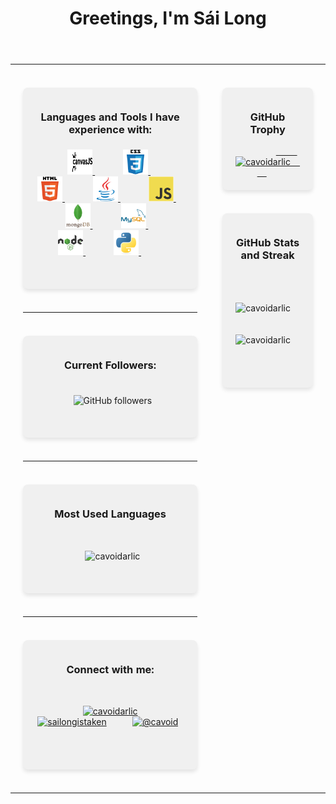 <h1 align="center">Greetings, I'm Sái Long</h1>

<!-- Table for two-column layout -->
<table align="center" style="width: 100%; max-width: 900px; border-collapse: collapse; margin-top: 20px;">
  <tr>
    <td style="vertical-align: top; padding: 20px;">
      <!-- Languages and Tools I have experience with -->
      <div style="background-color: #f0f0f0; border-radius: 8px; padding: 20px; box-shadow: 0 4px 6px rgba(0,0,0,0.1);">
        <h3 align="center" style="margin-top: 0; margin-bottom: 0;">Languages and Tools I have experience with:</h3>
        <p align="center" style="margin-top: 5px;">
          <a href="https://canvasjs.com" target="_blank" rel="noreferrer"> <img src="https://raw.githubusercontent.com/Hardik0307/Hardik0307/master/assets/canvasjs-charts.svg" alt="canvasjs" width="40" height="40"/> </a> 
          <a href="https://www.w3schools.com/css/" target="_blank" rel="noreferrer"> <img src="https://raw.githubusercontent.com/devicons/devicon/master/icons/css3/css3-original-wordmark.svg" alt="css3" width="40" height="40"/> </a> 
          <a href="https://www.w3.org/html/" target="_blank" rel="noreferrer"> <img src="https://raw.githubusercontent.com/devicons/devicon/master/icons/html5/html5-original-wordmark.svg" alt="html5" width="40" height="40"/> </a> 
          <a href="https://www.java.com" target="_blank" rel="noreferrer"> <img src="https://raw.githubusercontent.com/devicons/devicon/master/icons/java/java-original.svg" alt="java" width="40" height="40"/> </a> 
          <a href="https://developer.mozilla.org/en-US/docs/Web/JavaScript" target="_blank" rel="noreferrer"> <img src="https://raw.githubusercontent.com/devicons/devicon/master/icons/javascript/javascript-original.svg" alt="javascript" width="40" height="40"/> </a> 
          <a href="https://www.mongodb.com/" target="_blank" rel="noreferrer"> <img src="https://raw.githubusercontent.com/devicons/devicon/master/icons/mongodb/mongodb-original-wordmark.svg" alt="mongodb" width="40" height="40"/> </a> 
          <a href="https://www.mysql.com/" target="_blank" rel="noreferrer"> <img src="https://raw.githubusercontent.com/devicons/devicon/master/icons/mysql/mysql-original-wordmark.svg" alt="mysql" width="40" height="40"/> </a> 
          <a href="https://nodejs.org" target="_blank" rel="noreferrer"> <img src="https://raw.githubusercontent.com/devicons/devicon/master/icons/nodejs/nodejs-original-wordmark.svg" alt="nodejs" width="40" height="40"/> </a> 
          <a href="https://www.python.org" target="_blank" rel="noreferrer"> <img src="https://raw.githubusercontent.com/devicons/devicon/master/icons/python/python-original.svg" alt="python" width="40" height="40"/> </a> 
        </p>
      </div>
      <!-- Horizontal Divider -->
      <hr style="border: 0; height: 1px; background-image: linear-gradient(to right, rgba(0, 0, 0, 0), rgba(0, 0, 0, 0.75), rgba(0, 0, 0, 0)); margin: 20px 0;">
      <!-- Current Followers -->
      <div style="background-color: #f0f0f0; border-radius: 8px; padding: 20px; box-shadow: 0 4px 6px rgba(0,0,0,0.1);">
        <h3 align="center" style="margin-top: 0;">Current Followers:</h3>
        <p align="center" style="margin-top: 5px;">
          <img src="https://img.shields.io/github/followers/cavoidarlic?label=Followers&style=for-the-badge&color=0e75b6&logo=github" alt="GitHub followers"/>
        </p>
      </div>
      <!-- Horizontal Divider -->
      <hr style="border: 0; height: 1px; background-image: linear-gradient(to right, rgba(0, 0, 0, 0), rgba(0, 0, 0, 0.75), rgba(0, 0, 0, 0)); margin: 20px 0;">
      <!-- Most Used Languages -->
      <div style="background-color: #f0f0f0; border-radius: 8px; padding: 20px; box-shadow: 0 4px 6px rgba(0,0,0,0.1);">
        <h3 align="center" style="margin-top: 0;">Most Used Languages</h3>
        <p align="center" style="margin-top: 15px;">
          <img src="https://github-readme-stats.vercel.app/api/top-langs?username=cavoidarlic&show_icons=true&locale=en&layout=compact" alt="cavoidarlic" />
        </p>
      </div>
      <!-- Horizontal Divider -->
      <hr style="border: 0; height: 1px; background-image: linear-gradient(to right, rgba(0, 0, 0, 0), rgba(0, 0, 0, 0.75), rgba(0, 0, 0, 0)); margin: 20px 0;">
      <!-- Connect with me -->
      <div style="background-color: #f0f0f0; border-radius: 8px; padding: 20px; box-shadow: 0 4px 6px rgba(0,0,0,0.1);">
        <h3 align="center" style="margin-top: 0;">Connect with me:</h3>
        <p align="center" style="margin-top: 15px;">
          <a href="https://twitter.com/cavoidarlic" target="blank"><img src="https://raw.githubusercontent.com/rahuldkjain/github-profile-readme-generator/master/src/images/icons/Social/twitter.svg" alt="cavoidarlic" height="30" width="40" /></a>
          <a href="https://fb.com/sailongistaken" target="blank"><img src="https://raw.githubusercontent.com/rahuldkjain/github-profile-readme-generator/master/src/images/icons/Social/facebook.svg" alt="sailongistaken" height="30" width="40" /></a>
          <a href="https://www.youtube.com/@cavoid" target="blank"><img src="https://raw.githubusercontent.com/rahuldkjain/github-profile-readme-generator/master/src/images/icons/Social/youtube.svg" alt="@cavoid" height="30" width="40" /></a>
        </p>
      </div>
    </td>
    <td style="vertical-align: top; padding: 20px;">
      <!-- GitHub Trophy -->
      <div align="center" style="background-color: #f0f0f0; border-radius: 8px; padding: 20px; box-shadow: 0 4px 6px rgba(0,0,0,0.1);">
        <h3 align="center" style="margin-top: 0;">GitHub Trophy</h3>
        <!-- The URL for the GitHub Trophy looks correct. The issue is likely a temporary problem with the external server. -->
        <a href="https://github.com/ryo-ma/github-profile-trophy">
          <img src="https://github-profile-trophy.vercel.app/?username=cavoidarlic" alt="cavoidarlic" style="width: 100%; height: auto;"/>
        </a>
      </div>
      <!-- Stats and Streak -->
      <div style="background-color: #f0f0f0; border-radius: 8px; padding: 20px; margin-top: 20px; box-shadow: 0 4px 6px rgba(0,0,0,0.1);">
        <h3 align="center" style="margin-top: 0;">GitHub Stats and Streak</h3>
        <p align="center" style="margin-top: 15px;">
          <img src="https://github-readme-stats.vercel.app/api?username=cavoidarlic&show_icons=true&locale=en" alt="cavoidarlic" style="width: 100%; height: auto;"/>
          <br style="margin-top: 10px;"/>
          <img src="https://github-readme-streak-stats.herokuapp.com/?user=cavoidarlic&" alt="cavoidarlic" style="width: 100%; height: auto;"/>
        </p>
      </div>
    </td>
  </tr>
</table>
